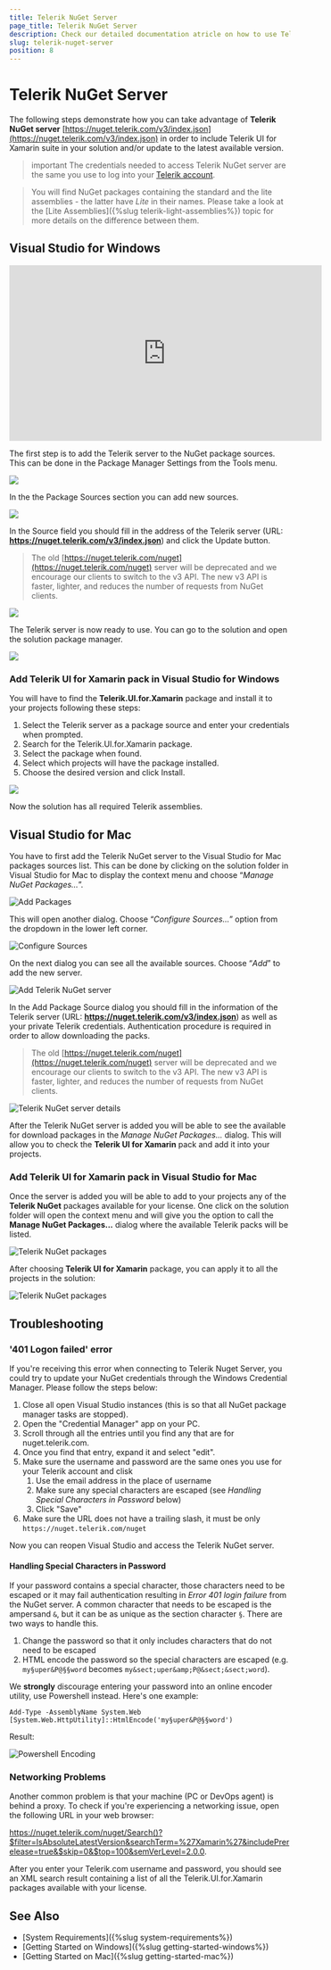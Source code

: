 ```yaml
---
title: Telerik NuGet Server
page_title: Telerik NuGet Server
description: Check our detailed documentation atricle on how to use Telerik UI for Xamarin NuGet packages.
slug: telerik-nuget-server
position: 8
---
```


# Telerik NuGet Server

The following steps demonstrate how you can take advantage of **Telerik NuGet server** [https://nuget.telerik.com/v3/index.json](https://nuget.telerik.com/v3/index.json) in order to include Telerik UI for Xamarin suite in your solution and/or update to the latest available version.

>important The credentials needed to access Telerik NuGet server are the same you use to log into your [Telerik account](https://www.telerik.com/account).

>You will find NuGet packages containing the standard and the lite assemblies - the latter have *Lite* in their names. Please take a look at the [Lite Assemblies]({%slug telerik-light-assemblies%}) topic for more details on the difference between them.

## Visual Studio for Windows

<iframe width="560" height="315" src="https://www.youtube.com/embed/c3m_BLMXNDk" frameborder="0" allow="accelerometer; autoplay; encrypted-media; gyroscope; picture-in-picture" allowfullscreen></iframe>

The first step is to add the Telerik server to the NuGet package sources. This can be done in the Package Manager Settings from the Tools menu.

![](images/nuget-server/nuget-vs-pm-settings.png)

In the the Package Sources section you can add new sources.

![](images/nuget-server/nuget-vs-add-source.png)

In the Source field you should fill in the address of the Telerik server (URL: **https://nuget.telerik.com/v3/index.json**) and click the Update button.

> The old [https://nuget.telerik.com/nuget](https://nuget.telerik.com/nuget) server will be deprecated and we encourage our clients to switch to the v3 API. The new v3 API is faster, lighter, and reduces the number of requests from NuGet clients.

![](images/nuget-server/nuget-vs-telerik-server.png)

The Telerik server is now ready to use. You can go to the solution and open the solution package manager.

![](images/nuget-server/nuget-vs-manage-packages.png)

### Add Telerik UI for Xamarin pack in Visual Studio for Windows

You will have to find the **Telerik.UI.for.Xamarin** package and install it to your projects following these steps:

1. Select the Telerik server as a package source and enter your credentials when prompted.
1. Search for the Telerik.UI.for.Xamarin package.
1. Select the package when found.
1. Select which projects will have the package installed.
1. Choose the desired version and click Install.
 
![](images/nuget-server/nuget-vs-add-packages.png)

Now the solution has all required Telerik assemblies.

## Visual Studio for Mac

You have to first add the Telerik NuGet server to the Visual Studio for Mac packages sources list. This can be done by clicking on the solution folder in Visual Studio for Mac to display the context menu and choose “*Manage NuGet Packages…*”.

![Add Packages](images/getting-started-add-packages-menu.png "Add Packages")

This will open another dialog. Choose “*Configure Sources…*” option from the dropdown in the lower left corner.

![Configure Sources](images/getting-started-configure-sources.png "Configure Sources")

On the next dialog you can see all the available sources. Choose “*Add*” to add the new server.

![Add Telerik NuGet server](images/getting-started-add-package-source.png "Add Telerik NuGet server")

In the Add Package Source dialog you should fill in the information of the Telerik server (URL: **https://nuget.telerik.com/v3/index.json**) as well as your private Telerik credentials. Authentication procedure is required in order to allow downloading the packs.

> The old [https://nuget.telerik.com/nuget](https://nuget.telerik.com/nuget) server will be deprecated and we encourage our clients to switch to the v3 API. The new v3 API is faster, lighter, and reduces the number of requests from NuGet clients.

![Telerik NuGet server details](images/getting-started-add-telerk-server.png "Telerik NuGet server details")

After the Telerik NuGet server is added you will be able to see the available for download packages in the *Manage NuGet Packages...* dialog. This will allow you to check the **Telerik UI for Xamarin** pack and add it into your projects.

### Add Telerik UI for Xamarin pack in Visual Studio for Mac

Once the server is added you will be able to add to your projects any of the **Telerik NuGet** packages available for your license. One click on the solution folder will open the context menu and will give you the option to call the **Manage NuGet Packages...** dialog where the available Telerik packs will be listed.

![Telerik NuGet packages](images/getting-started-add-packages-dialog.png "Telerik NuGet packages")

After choosing **Telerik UI for Xamarin** package, you can apply it to all the projects in the solution:

![Telerik NuGet packages](images/getting-started-add-packages-dialog-all.png)

## Troubleshooting

### '401 Logon failed' error

If you're receiving this error when connecting to Telerik Nuget Server, you could try to update your NuGet credentials through the Windows Credential Manager. Please follow the steps below:

1. Close all open Visual Studio instances (this is so that all NuGet package manager tasks are stopped).
2. Open the "Credential Manager" app on your PC.
3. Scroll through all the entries until you find any that are for nuget.telerik.com.
4. Once you find that entry, expand it and select "edit".
5. Make sure the username and password are the same ones you use for your Telerik account and clisk
    1. Use the email address in the place of username
    2. Make sure any special characters are escaped (see *Handling Special Characters in Password* below)
    3. Click "Save" 
6. Make sure the URL does not have a trailing slash, it must be only `https://nuget.telerik.com/nuget`

Now you can reopen Visual Studio and access the Telerik NuGet server. 

#### Handling Special Characters in Password

If your password contains a special character, those characters need to be escaped or it may fail authentication resulting in *Error 401 login failure* from the NuGet server. A common character that needs to be escaped is the ampersand `&`, but it can be as unique as the section character `§`. There are two ways to handle this.

1. Change the password so that it only includes characters that do not need to be escaped
2. HTML encode the password so the special characters are escaped (e.g. `my§uper&P@§§word` becomes `my&sect;uper&amp;P@&sect;&sect;word`).

We **strongly** discourage entering your password into an online encoder utility, use Powershell instead. Here's one example:

	Add-Type -AssemblyName System.Web
	[System.Web.HttpUtility]::HtmlEncode('my§uper&P@§§word')

Result:

![Powershell Encoding](https://user-images.githubusercontent.com/3520532/93901989-13d98200-fcc5-11ea-9d36-0eaee4272453.png)

### Networking Problems

Another common problem is that your machine (PC or DevOps agent) is behind a proxy. To check if you're experiencing a networking issue, open the following URL in your web browser:

https://nuget.telerik.com/nuget/Search()?$filter=IsAbsoluteLatestVersion&searchTerm=%27Xamarin%27&includePrerelease=true&$skip=0&$top=100&semVerLevel=2.0.0. 

After you enter your Telerik.com username and password, you should see an XML search result containing a list of all the Telerik.UI.for.Xamarin packages available with your license.


## See Also
- [System Requirements]({%slug system-requirements%})
- [Getting Started on Windows]({%slug getting-started-windows%})
- [Getting Started on Mac]({%slug getting-started-mac%})
